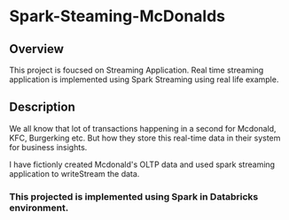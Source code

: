 # Spark-Steaming-McDonalds

## Overview

This project is foucsed on Streaming Application. Real time streaming application is implemented using Spark Streaming using real life example.

## Description
We all know that lot of transactions happening in a second for Mcdonald, KFC, Burgerking etc. 
But how they store this real-time data in their system for business insights.

I have fictionly created Mcdonald's OLTP data and used spark streaming application to writeStream the data. 

### This projected is implemented using Spark in Databricks environment.

